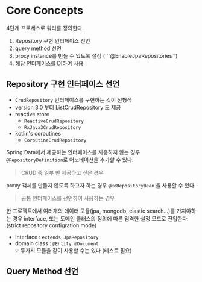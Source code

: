 # Core Concepts

4단계 프로세스로 쿼리를 정의한다.
1. Repository 구현 인터페이스 선언
2. query method 선언
3. proxy instance를 만들 수 있도록 설정 (```@EnableJpaRepositories``)
4. 해당 인터페이스를 DI하여 사용




## Repository 구현 인터페이스 선언

- ```CrudRepository``` 인터페이스를 구현하는 것이 전형적
- version 3.0 부터 ListCrudRepository 도 제공
- reactive store
    - ```ReactiveCrudRepository```
    - ```RxJava3CrudRepository```
- kotlin's coroutines
    - ```CoroutineCrudRepository```

Spring Data에서 제공하는 인터페이스를 사용하지 않는 경우 ```@RepositoryDefinition```로 어노테이션을 추가할 수 있다.
> CRUD 중 일부 만 제공하고 싶은 경우


proxy 객체를 만들지 않도록 하고자 하는 경우 ```@NoRepositoryBean``` 을 사용할 수 있다.
> 공통 인터페이스를 선언하여 사용하는 경우    


한 프로젝트에서 여러개의 데이터 모듈(jpa, mongodb, elastic search...)를 가져야하는 경우 
interface, 또는 도메인 클래스의 정의에 따른 엄격한 설정 모드로 진입한다. (strict repository configration mode)
- interface : ```extends JpaRepository```   
- domain class : ```@Entity```, ```@Document```    
💡 두가지 모듈을 같이 사용할 수는 있다 (테스트 필요)


## Query Method 선언    







